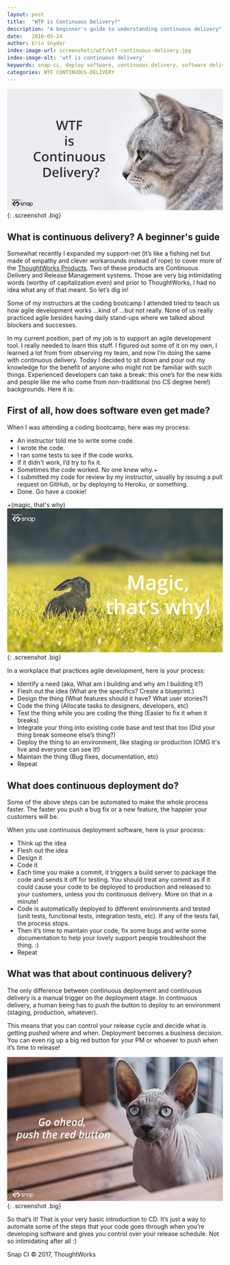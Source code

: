 ```yaml
---
layout: post
title:  "WTF is Continuous Delivery?"
description: "A beginner's guide to understanding continuous delivery"
date:   2016-05-24
author: Erin Snyder
index-image-url: screenshots/wtf/wtf-continuous-delivery.jpg
index-image-alt: 'wtf is continuous delivery'
keywords: snap-ci, deploy software, continuous delivery, software delivery, deployment
categories: WTF CONTINUOUS-DELIVERY
---
```



![wtf is continuous delivery?](/assets/images/screenshots/wtf/wtf-continuous-delivery.jpg){: .screenshot .big}

## What is continuous delivery? A beginner's guide

Somewhat recently I expanded my support-net (it’s like a fishing net but made of empathy and clever workarounds instead of rope) to cover more of the [ThoughtWorks Products](https://www.thoughtworks.com/products). Two of these products are Continuous Delivery and Release Management systems. Those are very big intimidating words (worthy of capitalization even) and prior to ThoughtWorks, I had no idea what any of that meant. So let’s dig in!

Some of my instructors at the coding bootcamp I attended tried to teach us how agile development works ...kind of ...but not really. None of us really practiced agile besides having daily stand-ups where we talked about blockers and successes.

In my current position, part of my job is to support an agile development tool. I really needed to learn this stuff. I figured out some of it on my own, I learned a lot from from observing my team, and now I’m doing the same with continuous delivery. Today I decided to sit down and pour out my knowledge for the benefit of anyone who might not be familiar with such things. Experienced developers can take a break: this one’s for the new kids and people like me who come from non-traditional (no CS degree here!) backgrounds. Here it is:

## First of all, how does software even get made?
When I was attending a coding bootcamp, here was my process:

* An instructor told me to write some code.
* I wrote the code.
* I ran some tests to see if the code works.
* If it didn't work, I’d try to fix it.
* Sometimes the code worked. No one knew why.+
* I submitted my code for review by my instructor, usually by issuing a pull request on GitHub, or by deploying to Heroku, or something.
* Done. Go have a cookie!

+(magic, that's why)
![continuous delivery is magic](/assets/images/screenshots/wtf/continuous-delivery-magic.jpg){: .screenshot .big}


In a workplace that practices agile development, here is your process:

* Identify a need (aka, What am I building and why am I building it?)
* Flesh out the idea (What are the specifics? Create a blueprint.)
* Design the thing (What features should it have? What user stories?)
* Code the thing (Allocate tasks to designers, developers, etc)
* Test the thing while you are coding the thing (Easier to fix it when it breaks)
* Integrate your thing into existing code base and test that too (Did your thing break someone else’s thing?)
* Deploy the thing to an environment, like staging or production (OMG it's live and everyone can see it!)
* Maintain the thing (Bug fixes, documentation, etc)
* Repeat

## What does continuous deployment do?
Some of the above steps can be automated to make the whole process faster. The faster you push a bug fix or a new feature, the happier your customers will be.

When you use continuous deployment software, here is your process:

* Think up the idea
* Flesh out the idea
* Design it
* Code it
* Each time you make a commit, it triggers a build server to package the code and sends it off for testing. You should treat any commit as if it could cause your code to be deployed to production and released to your customers, unless you do continuous delivery. More on that in a minute!
* Code is automatically deployed to different environments and tested (unit tests, functional tests, integration tests, etc). If any of the tests fail, the process stops.
* Then it’s time to maintain your code, fix some bugs and write some documentation to help your lovely support people troubleshoot the thing. :)
* Repeat

## What was that about continuous delivery?
The only difference between continuous deployment and continuous delivery is a manual trigger on the deployment stage. In continuous delivery, a human being has to push the button to deploy to an environment (staging, production, whatever).

This means that you can control your release cycle and decide what is getting pushed where and when. Deployment becomes a business decision. You can even rig up a big red button for your PM or whoever to push when it’s time to release!


![anybody can deploy with cd](/assets/images/screenshots/wtf/wtf-deploy-time.jpg){: .screenshot .big}


So that’s it! That is your very basic introduction to CD. It’s just a way to automate some of the steps that your code goes through when you’re developing software and gives you control over your release schedule. Not so intimidating after all :)

 
Snap CI © 2017, ThoughtWorks
